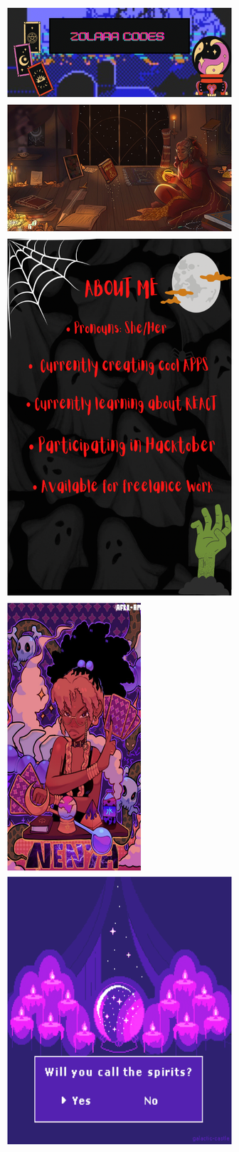 <p align="center">
  <img src="5590956B-EC44-4781-B756-EC5A7B6DC382.png" alt="Zolara Codes Spooky Logo" width="970" height="200"/>
</p>

<p align="center">
  <img src="4ED78608-569B-4A69-BBB3-490F5335FCF7.webp" alt="Black elf studying magic"/>
</p>
 
<p align="center">
<img src="0BE2D0DB-2CA4-4F8A-BB88-C93572F8C369.png" alt="About me page" width="600" height="800"  />
 </p>
 
 <img align="center" img src="70A745AA-ECFC-4B46-B40F-9984E4967BD1.jpeg" alt="Witchy Black girl" width="300" height="600" title="Optional title">

<p align="center">
  <img src="C020B6D4-3EA3-4E10-91BF-F3B93ABAB709.gif" alt="crystal ball gif" width="600" height="600" />
</p>


